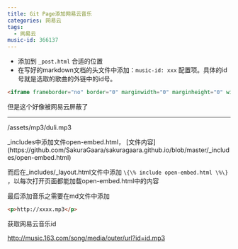 ```yaml
---
title: Git Page添加网易云音乐
categories: 网易云
tags:
  - 网易云
music-id: 366137
---
```



- 添加到 ``_post.html`` 合适的位置 
- 在写好的markdown文档的头文件中添加：``music-id: xxx`` 配置项。具体的id号就是选取的歌曲的外链中的id号。  

```html
<iframe frameborder="no" border="0" marginwidth="0" marginheight="0" width=330 height=86 src="//music.163.com/outchain/player?type=2&id={ { page.music-id } }&auto=1&height=66"></iframe>
```

<!--more-->

但是这个好像被网易云屏蔽了

******

<p>/assets/mp3/duli.mp3</p>
_includes中添加文件open-embed.html， [文件内容](https://github.com/SakuraGaara/sakuragaara.github.io/blob/master/_includes/open-embed.html)  

而后在_includes/_layout.html文件中添加 ` \{\% include open-embed.html \%\} ` ，以每次打开页面都能加载open-embed.html中的内容  


最后添加音乐之需要在md文件中添加

```html
<p>http://xxxx.mp3</p>
```

获取网易云音乐id

<http://music.163.com/song/media/outer/url?id=id.mp3>